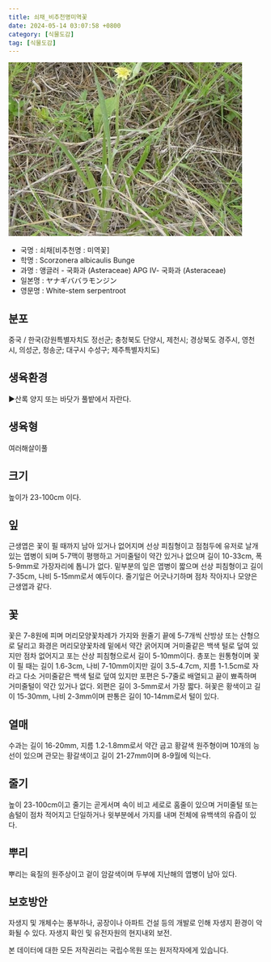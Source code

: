 ```yaml
---
title: 쇠채_비추천명미역꽃
date: 2024-05-14 03:07:58 +0800
category: [식물도감]
tag: [식물도감]
---
```




![쇠채[비추천명 : 미역꽃]](/assets/img/fileUpload/plants/basic/Compositae/Scorzonera/10387/1_th2.JPG)
- 국명 : 쇠채[비추천명 : 미역꽃]
- 학명 : Scorzonera albicaulis Bunge
- 과명 : 앵글러 - 국화과 (Asteraceae) APG Ⅳ- 국화과 (Asteraceae)
- 일본명 : ヤナギババラモンジン
- 영문명 : White-stem serpentroot


## 분포
중국 / 한국(강원특별자치도 정선군; 충청북도 단양시, 제천시; 경상북도 경주시, 영천시, 의성군, 청송군; 대구시 수성구; 제주특별자치도) 
## 생육환경
▶산록 양지 또는 바닷가 풀밭에서 자란다.
## 생육형
여러해살이풀 
## 크기
높이가 23-100cm 이다.
## 잎
근생엽은 꽃이 필 때까지 남아 있거나 없어지며 선상 피침형이고 점첨두에 유저로 날개 있는 엽병이 되며 5-7맥이 평행하고 거미줄털이 약간 있거나 없으며 길이 10-33cm, 폭 5-9mm로 가장자리에 톱니가 없다. 밑부분의 잎은 엽병이 짧으며 선상 피침형이고 길이 7-35cm, 나비 5-15mm로서 예두이다. 줄기잎은 어긋나기하며 점차 작아지나 모양은 근생엽과 같다.
## 꽃
꽃은 7-8원에 피며 머리모양꽃차례가 가지와 원줄기 끝에 5-7개씩 산방상 또는 산형으로 달리고 화경은 머리모양꽃차례 밑에서 약간 굵어지며 거미줄같은 백색 털로 덮여 있지만 점차 없어지고 포는 산상 피침형으로서 길이 5-10mm이다. 총포는 원통형이며 꽃이 필 때는 길이 1.6-3cm, 나비 7-10mm이지만 길이 3.5-4.7cm, 지름 1-1.5cm로 자라고 다소 거미줄같은 백색 털로 덮여 있지만 포편은 5-7줄로 배열되고 끝이 뾰족하며 거미줄털이 약간 있거나 없다. 외편은  길이 3-5mm로서 가장 짧다. 혀꽃은 황색이고 길이 15-30mm, 나비 2-3mm이며 판통은 길이 10-14mm로서 털이 있다.
## 열매
수과는 길이 16-20mm, 지름 1.2-1.8mm로서 약간 굽고 황갈색 원주형이며 10개의 능선이 있으며 관모는 황갈색이고 길이 21-27mm이며 8-9월에 익는다.
## 줄기
높이 23-100cm이고 줄기는 곧게서며 속이 비고 세로로 홈줄이 있으며 거미줄털 또는 솜털이 점차 적어지고 단일하거나 윗부분에서 가지를 내며 전체에 유백색의 유즙이 있다.
## 뿌리
뿌리는 육질의 원주상이고 겉이 암갈색이며 두부에 지난해의 엽병이 남아 있다.
## 보호방안
자생지 및 개체수는 풍부하나, 공장이나 아파트 건설 등의 개발로 인해 자생지 환경이 악화될 수 있다. 자생지 확인 및 유전자원의 현지내외 보전.






본 데이터에 대한 모든 저작권리는 국립수목원 또는 원저작자에게 있습니다.
